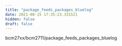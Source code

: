 ```yaml
---
title: "package_feeds_packages_bluelog"
date: 2021-08-15 17:35:23.331521
hidden: false
draft: false
---
```


bcm27xx/bcm2711/package_feeds_packages_bluelog


